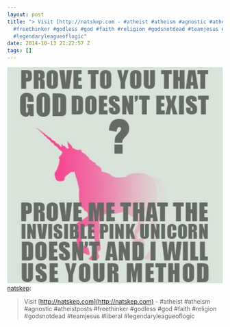 ```yaml
---
layout: post
title: "> Visit [http://natskep.com - #atheist #atheism #agnostic #atheistposts
  #freethinker #godless #god #faith #religion #godsnotdead #teamjesus #liberal
  #legendaryleagueoflogic"
date: 2014-10-13 21:22:57 Z
tags: []
---
```

![](/media/2014/10/99937658689.jpg)
[natskep](http://natskep.tumblr.com/post/99920767570/visit-http-natskep-com-atheist-atheism):

> Visit [http://natskep.com](http://natskep.com) - #atheist #atheism #agnostic #atheistposts #freethinker #godless #god #faith #religion #godsnotdead #teamjesus #liberal #legendaryleagueoflogic
